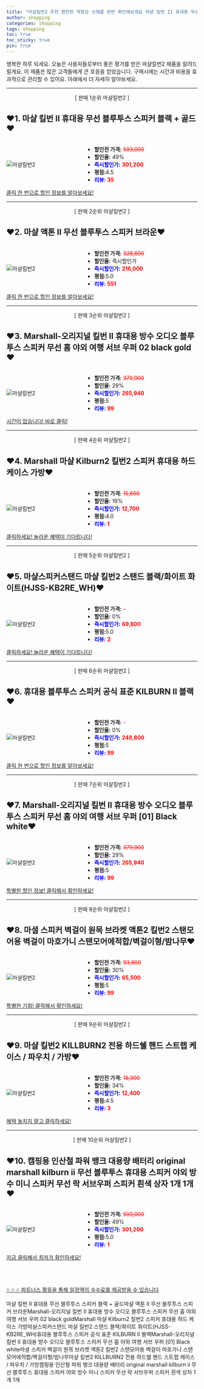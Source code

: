 ```yaml
---
title: "마샬킬번2 추천 편안한 착용감 신제품 한번 확인해보세요 마샬 킬번 II 휴대용 무선"
author: shopping
categories: shopping
tags: shopping
toc: true
toc_sticky: true
pin: true
---
```

행복한 하루 되세요. 오늘은 사용자들로부터 좋은 평가를 받은 마샬킬번2 제품을 알려드릴게요. 이 제품은 많은 고객들에게 큰 호응을 얻었습니다. 구매시에는 시간과 비용을 효과적으로 관리할 수 있어요. 아래에서 더 자세히 알아보세요.

---
<p class="toplist" style="margin: 0 auto; display: block; width: fit-content;">[ 판매 1순위 마샬킬번2 ]</p>

<h2><strong>❤️1. 마샬 킬번 II 휴대용 무선 블루투스 스피커 블랙 + 골드❤️</strong></h2>

<div style="display: flex; align-items: center;">
    <div style="flex: 0.4;">
        <img src="https://thumbnail6.coupangcdn.com/thumbnails/remote/230x230ex/image/vendor_inventory/4367/5fc3a9e9f5388092a538c1da87a1894e70342aa4ab9e034074db134ef846.jpeg" alt="마샬킬번2" style="max-width: 100%;">
    </div>
    <div style="flex: 0.6; margin-left: 10px;">
        <ul>
            <li><strong>할인전 가격:</strong> <del style="color: red;">593,000</del></li>
            <li><strong>할인율:</strong> 49%</li>
            <li><span style='color:blue'><strong>즉시할인가:</strong></span> <span style='color:red'><strong>301,200</strong></span></li>
            <li><strong>평점:</strong>4.5</li>
            <li><span style='color:blue'><strong>리뷰:</strong></span> <span style='color:red'><strong>35</strong></span></li>
        </ul>
    </div>
</div>
<div class="center">
    <a href="https://William4Davisa.github.io?lptag=AF9450613&subid=githubio&pageKey=6083771680&traceid=V0-153&itemId=11293003493&vendorItemId=80207146861" class="myButton">
        클릭 한 번으로 할인 정보를 알아보세요!
    </a>
</div>


---
<p class="toplist" style="margin: 0 auto; display: block; width: fit-content;">[ 판매 2순위 마샬킬번2 ]</p>

<h2><strong>❤️2. 마샬 액톤 II 무선 블루투스 스피커 브라운❤️</strong></h2>

<div style="display: flex; align-items: center;">
    <div style="flex: 0.4;">
        <img src="https://thumbnail10.coupangcdn.com/thumbnails/remote/230x230ex/image/vendor_inventory/945d/9f19a452867ce24026cf504da241362439c20c82c6b5cc43b1adc0c8d4ae.png" alt="마샬킬번2" style="max-width: 100%;">
    </div>
    <div style="flex: 0.6; margin-left: 10px;">
        <ul>
            <li><strong>할인전 가격:</strong> <del style="color: red;">328,800</del></li>
            <li><strong>할인율:</strong> 즉시할인가</li>
            <li><span style='color:blue'><strong>즉시할인가:</strong></span> <span style='color:red'><strong>216,000</strong></span></li>
            <li><strong>평점:</strong>5.0</li>
            <li><span style='color:blue'><strong>리뷰:</strong></span> <span style='color:red'><strong>551</strong></span></li>
        </ul>
    </div>
</div>
<div class="center">
    <a href="https://William4Davisa.github.io?lptag=AF9450613&subid=githubio&pageKey=6853252817&traceid=V0-153&itemId=15966294884&vendorItemId=83172494943" class="myButton">
        클릭 한 번으로 할인 정보를 알아보세요!
    </a>
</div>


---
<p class="toplist" style="margin: 0 auto; display: block; width: fit-content;">[ 판매 3순위 마샬킬번2 ]</p>

<h2><strong>❤️3. Marshall-오리지널 킬번 II 휴대용 방수 오디오 블루투스 스피커 무선 홈 야외 여행 서브 우퍼 02 black gold❤️</strong></h2>

<div style="display: flex; align-items: center;">
    <div style="flex: 0.4;">
        <img src="https://thumbnail6.coupangcdn.com/thumbnails/remote/230x230ex/image/vendor_inventory/65ac/ac908f8df0770dd513086525928340ec4f85fe058885e5a2efaf21d0f940.jpg" alt="마샬킬번2" style="max-width: 100%;">
    </div>
    <div style="flex: 0.6; margin-left: 10px;">
        <ul>
            <li><strong>할인전 가격:</strong> <del style="color: red;">379,900</del></li>
            <li><strong>할인율:</strong> 29%</li>
            <li><span style='color:blue'><strong>즉시할인가:</strong></span> <span style='color:red'><strong>265,940</strong></span></li>
            <li><strong>평점:</strong>5</li>
            <li><span style='color:blue'><strong>리뷰:</strong></span> <span style='color:red'><strong>99</strong></span></li>
        </ul>
    </div>
</div>
<div class="center">
    <a href="https://William4Davisa.github.io?lptag=AF9450613&subid=githubio&pageKey=6963678628&traceid=V0-153&itemId=16962054230&vendorItemId=84555005783" class="myButton">
        시간이 없습니다! 바로 클릭!
    </a>
</div>


---
<p class="toplist" style="margin: 0 auto; display: block; width: fit-content;">[ 판매 4순위 마샬킬번2 ]</p>

<h2><strong>❤️4. Marshall 마샬 Kilburn2 킬번2 스피커 휴대용 하드 케이스 가방❤️</strong></h2>

<div style="display: flex; align-items: center;">
    <div style="flex: 0.4;">
        <img src="https://thumbnail8.coupangcdn.com/thumbnails/remote/230x230ex/image/vendor_inventory/7346/324876db2565976cd7915e4e9347213a948ba8110a5f0c28096512834d96.jpg" alt="마샬킬번2" style="max-width: 100%;">
    </div>
    <div style="flex: 0.6; margin-left: 10px;">
        <ul>
            <li><strong>할인전 가격:</strong> <del style="color: red;">15,800</del></li>
            <li><strong>할인율:</strong> 19%</li>
            <li><span style='color:blue'><strong>즉시할인가:</strong></span> <span style='color:red'><strong>12,700</strong></span></li>
            <li><strong>평점:</strong>4.0</li>
            <li><span style='color:blue'><strong>리뷰:</strong></span> <span style='color:red'><strong>1</strong></span></li>
        </ul>
    </div>
</div>
<div class="center">
    <a href="https://William4Davisa.github.io?lptag=AF9450613&subid=githubio&pageKey=7942469017&traceid=V0-153&itemId=21880776548&vendorItemId=88928867758" class="myButton">
        클릭하세요! 놀라운 혜택이 기다립니다!
    </a>
</div>


---
<p class="toplist" style="margin: 0 auto; display: block; width: fit-content;">[ 판매 5순위 마샬킬번2 ]</p>

<h2><strong>❤️5. 마샬스피커스탠드 마샬 킬번2 스탠드 블랙/화이트 화이트(HJSS-KB2RE_WH)❤️</strong></h2>

<div style="display: flex; align-items: center;">
    <div style="flex: 0.4;">
        <img src="https://thumbnail8.coupangcdn.com/thumbnails/remote/230x230ex/image/vendor_inventory/4abe/06da652d25889ee212e408879322bb6f1eba9a105d0fc27425e291351106.jpg" alt="마샬킬번2" style="max-width: 100%;">
    </div>
    <div style="flex: 0.6; margin-left: 10px;">
        <ul>
            <li><strong>할인전 가격:</strong> <del style="color: red;">-</del></li>
            <li><strong>할인율:</strong> 0%</li>
            <li><span style='color:blue'><strong>즉시할인가:</strong></span> <span style='color:red'><strong>69,800</strong></span></li>
            <li><strong>평점:</strong>5.0</li>
            <li><span style='color:blue'><strong>리뷰:</strong></span> <span style='color:red'><strong>2</strong></span></li>
        </ul>
    </div>
</div>
<div class="center">
    <a href="https://William4Davisa.github.io?lptag=AF9450613&subid=githubio&pageKey=7465664007&traceid=V0-153&itemId=19469398430&vendorItemId=80093194352" class="myButton">
        클릭하세요! 놀라운 혜택이 기다립니다!
    </a>
</div>


---
<p class="toplist" style="margin: 0 auto; display: block; width: fit-content;">[ 판매 6순위 마샬킬번2 ]</p>

<h2><strong>❤️6. 휴대용 블루투스 스피커 공식 표준 KILBURN II 블랙❤️</strong></h2>

<div style="display: flex; align-items: center;">
    <div style="flex: 0.4;">
        <img src="https://thumbnail8.coupangcdn.com/thumbnails/remote/230x230ex/image/vendor_inventory/5d0d/04a32ad621cf517f75e164e6658ac18a57771f5cee084279bcc393077b3a.png" alt="마샬킬번2" style="max-width: 100%;">
    </div>
    <div style="flex: 0.6; margin-left: 10px;">
        <ul>
            <li><strong>할인전 가격:</strong> <del style="color: red;">-</del></li>
            <li><strong>할인율:</strong> 0%</li>
            <li><span style='color:blue'><strong>즉시할인가:</strong></span> <span style='color:red'><strong>248,800</strong></span></li>
            <li><strong>평점:</strong>5</li>
            <li><span style='color:blue'><strong>리뷰:</strong></span> <span style='color:red'><strong>99</strong></span></li>
        </ul>
    </div>
</div>
<div class="center">
    <a href="https://William4Davisa.github.io?lptag=AF9450613&subid=githubio&pageKey=7625468879&traceid=V0-153&itemId=20225979324&vendorItemId=87315082253" class="myButton">
        클릭 한 번으로 할인 정보를 알아보세요!
    </a>
</div>


---
<p class="toplist" style="margin: 0 auto; display: block; width: fit-content;">[ 판매 7순위 마샬킬번2 ]</p>

<h2><strong>❤️7. Marshall-오리지널 킬번 II 휴대용 방수 오디오 블루투스 스피커 무선 홈 야외 여행 서브 우퍼 [01] Black white❤️</strong></h2>

<div style="display: flex; align-items: center;">
    <div style="flex: 0.4;">
        <img src="https://thumbnail8.coupangcdn.com/thumbnails/remote/230x230ex/image/vendor_inventory/2476/9e08644f65886b4e250107702b875487df1c4c9b2928f74a062c13ced41c.jpg" alt="마샬킬번2" style="max-width: 100%;">
    </div>
    <div style="flex: 0.6; margin-left: 10px;">
        <ul>
            <li><strong>할인전 가격:</strong> <del style="color: red;">379,900</del></li>
            <li><strong>할인율:</strong> 29%</li>
            <li><span style='color:blue'><strong>즉시할인가:</strong></span> <span style='color:red'><strong>265,940</strong></span></li>
            <li><strong>평점:</strong>5</li>
            <li><span style='color:blue'><strong>리뷰:</strong></span> <span style='color:red'><strong>99</strong></span></li>
        </ul>
    </div>
</div>
<div class="center">
    <a href="https://William4Davisa.github.io?lptag=AF9450613&subid=githubio&pageKey=6937864525&traceid=V0-153&itemId=16812826680&vendorItemId=84555005790" class="myButton">
        특별한 할인 정보! 클릭해서 확인하세요!
    </a>
</div>


---
<p class="toplist" style="margin: 0 auto; display: block; width: fit-content;">[ 판매 8순위 마샬킬번2 ]</p>

<h2><strong>❤️8. 마셜 스피커 벽걸이 원목 브라켓 액톤2 킬번2 스탠모어용 벽걸이 마호가니 스탠모어에적합/벽걸이형/밤나무❤️</strong></h2>

<div style="display: flex; align-items: center;">
    <div style="flex: 0.4;">
        <img src="https://thumbnail6.coupangcdn.com/thumbnails/remote/230x230ex/image/vendor_inventory/865b/f14e6b64b9c046ac930eb3b427a0ece85769f59d219a09168573d95cdc78.jpg" alt="마샬킬번2" style="max-width: 100%;">
    </div>
    <div style="flex: 0.6; margin-left: 10px;">
        <ul>
            <li><strong>할인전 가격:</strong> <del style="color: red;">93,600</del></li>
            <li><strong>할인율:</strong> 30%</li>
            <li><span style='color:blue'><strong>즉시할인가:</strong></span> <span style='color:red'><strong>65,500</strong></span></li>
            <li><strong>평점:</strong>5</li>
            <li><span style='color:blue'><strong>리뷰:</strong></span> <span style='color:red'><strong>99</strong></span></li>
        </ul>
    </div>
</div>
<div class="center">
    <a href="https://William4Davisa.github.io?lptag=AF9450613&subid=githubio&pageKey=7425467778&traceid=V0-153&itemId=19273337319&vendorItemId=87840348201" class="myButton">
        특별한 기회! 클릭해서 확인하세요!
    </a>
</div>


---
<p class="toplist" style="margin: 0 auto; display: block; width: fit-content;">[ 판매 9순위 마샬킬번2 ]</p>

<h2><strong>❤️9. 마샬 킬번2 KILLBURN2 전용 하드쉘 핸드 스트랩 케이스 / 파우치 / 가방❤️</strong></h2>

<div style="display: flex; align-items: center;">
    <div style="flex: 0.4;">
        <img src="https://thumbnail8.coupangcdn.com/thumbnails/remote/230x230ex/image/vendor_inventory/7b40/99ed9514b3731b5db90f5f9887ed5e53ec9620483843f09bf82699e58882.jpg" alt="마샬킬번2" style="max-width: 100%;">
    </div>
    <div style="flex: 0.6; margin-left: 10px;">
        <ul>
            <li><strong>할인전 가격:</strong> <del style="color: red;">18,900</del></li>
            <li><strong>할인율:</strong> 34%</li>
            <li><span style='color:blue'><strong>즉시할인가:</strong></span> <span style='color:red'><strong>12,400</strong></span></li>
            <li><strong>평점:</strong>4.5</li>
            <li><span style='color:blue'><strong>리뷰:</strong></span> <span style='color:red'><strong>3</strong></span></li>
        </ul>
    </div>
</div>
<div class="center">
    <a href="https://William4Davisa.github.io?lptag=AF9450613&subid=githubio&pageKey=5815886609&traceid=V0-153&itemId=10022315460&vendorItemId=79834978888" class="myButton">
        혜택 놓치지 말고 클릭하세요!
    </a>
</div>


---
<p class="toplist" style="margin: 0 auto; display: block; width: fit-content;">[ 판매 10순위 마샬킬번2 ]</p>

<h2><strong>❤️10. 캠핑용 인산철 파워 뱅크 대용량 배터리 original marshall kilburn ii 무선 블루투스 휴대용 스피커 야외 방수 미니 스피커 무선 락 서브우퍼 스피커 흰색 상자 1개 1개❤️</strong></h2>

<div style="display: flex; align-items: center;">
    <div style="flex: 0.4;">
        <img src="https://thumbnail9.coupangcdn.com/thumbnails/remote/230x230ex/image/vendor_inventory/e5b2/ee2fe80e6b265e9b8c7efb402dc803f49a8fb10562c660c10976133b8513.jpeg" alt="마샬킬번2" style="max-width: 100%;">
    </div>
    <div style="flex: 0.6; margin-left: 10px;">
        <ul>
            <li><strong>할인전 가격:</strong> <del style="color: red;">593,000</del></li>
            <li><strong>할인율:</strong> 49%</li>
            <li><span style='color:blue'><strong>즉시할인가:</strong></span> <span style='color:red'><strong>301,200</strong></span></li>
            <li><strong>평점:</strong>5.0</li>
            <li><span style='color:blue'><strong>리뷰:</strong></span> <span style='color:red'><strong>1</strong></span></li>
        </ul>
    </div>
</div>
<div class="center">
    <a href="https://William4Davisa.github.io?lptag=AF9450613&subid=githubio&pageKey=6105073648&traceid=V0-153&itemId=11467085660&vendorItemId=80207146851" class="myButton">
        지금 클릭해서 최저가 확인하세요!
    </a>
</div>

<br><br><br>[💦 💦 💦 파트너스 활동을 통해 일정액의 수수료를 제공받을 수 있습니다](https://link.coupang.com/a/bcpT2c)<br><br>마샬 킬번 II 휴대용 무선 블루투스 스피커 블랙 + 골드마샬 액톤 II 무선 블루투스 스피커 브라운Marshall-오리지널 킬번 II 휴대용 방수 오디오 블루투스 스피커 무선 홈 야외 여행 서브 우퍼 02 black goldMarshall 마샬 Kilburn2 킬번2 스피커 휴대용 하드 케이스 가방마샬스피커스탠드 마샬 킬번2 스탠드 블랙/화이트 화이트(HJSS-KB2RE_WH)휴대용 블루투스 스피커 공식 표준 KILBURN II 블랙Marshall-오리지널 킬번 II 휴대용 방수 오디오 블루투스 스피커 무선 홈 야외 여행 서브 우퍼 [01] Black white마셜 스피커 벽걸이 원목 브라켓 액톤2 킬번2 스탠모어용 벽걸이 마호가니 스탠모어에적합/벽걸이형/밤나무마샬 킬번2 KILLBURN2 전용 하드쉘 핸드 스트랩 케이스 / 파우치 / 가방캠핑용 인산철 파워 뱅크 대용량 배터리 original marshall kilburn ii 무선 블루투스 휴대용 스피커 야외 방수 미니 스피커 무선 락 서브우퍼 스피커 흰색 상자 1개 1개